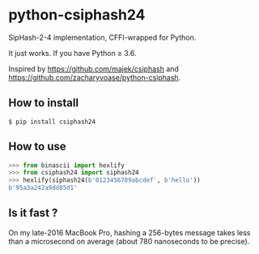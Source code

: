 # python-csiphash24

SipHash-2-4 implementation, CFFI-wrapped for Python.

It just works. If you have Python ≥ 3.6.

Inspired by https://github.com/majek/csiphash and https://github.com/zacharyvoase/python-csiphash.

## How to install

```console
$ pip install csiphash24
```

## How to use

```python
>>> from binascii import hexlify
>>> from csiphash24 import siphash24
>>> hexlify(siphash24(b'0123456789abcdef', b'hello'))
b'95a3a242a9dd85d1'
```

## Is it fast ?

On my late-2016 MacBook Pro, hashing a 256-bytes message takes less than a microsecond on average (about 780 nanoseconds to be precise).
